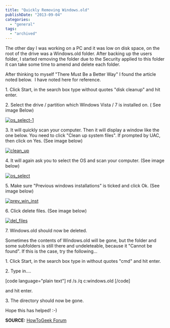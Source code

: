 ```yaml
---
title: "Quickly Removing Windows.old"
publishDate: "2013-09-04"
categories: 
  - "general"
tags:
  - "archived"
---
```


The other day I was working on a PC and it was low on disk space, on the root of the drive was a Windows.old folder. After backing up the users folder, I started removing the folder due to the Security applied to this folder it can take some time to amend and delete each folder.

After thinking to myself "There Must Be a Better Way" I found the article noted below.  I have noted here for reference.

1\. Click Start, in the search box type without quotes "disk cleanup" and hit enter.

2\. Select the drive / partition which Windows Vista / 7 is installed on. ( See image Below)

[![os_select-1](/images/os_select-1.png)]()

3\. It will quickly scan your computer. Then it will display a window like the one below. You need to click "Clean up system files". If prompted by UAC, then click on Yes. (See image below)

[![clean_up](/images/clean_up.png)](https://ramblinggeek.co.uk/2013/09/quickly-removing-windows-old/clean_up/)

4\. It will again ask you to select the OS and scan your computer. (See image below)

[![os_select](/images/os_select.png)](https://ramblinggeek.co.uk/2013/09/quickly-removing-windows-old/os_select/)

5\. Make sure "Previous windows installations" is ticked and click Ok. (See image below)

[![prev_win_inst](/images/prev_win_inst.png)](https://ramblinggeek.co.uk/2013/09/quickly-removing-windows-old/prev_win_inst/)

6\. Click delete files. (See image below)

[![del_files](/images/del_files.png)](https://ramblinggeek.co.uk/2013/09/quickly-removing-windows-old/del_files/)

7\. Windows.old should now be deleted.

Sometimes the contents of Windows.old will be gone, but the folder and some subfolders is still there and undeleteable, because it "Cannot be found". If this is the case, try the following...

1\. Click Start, in the search box type in without quotes "cmd" and hit enter.

2\. Type in....

\[code language="plain text"\] rd /s /q c:windows.old \[/code\]

and hit enter.

3\. The directory should now be gone.

Hope this has helped! :-)

**SOURCE:** [HowToGeek Forum](https://www.howtogeek.com/forum/topic/how-to-delete-the-windowsold-folder)
